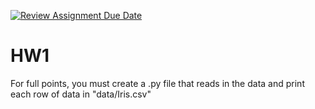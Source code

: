 [![Review Assignment Due Date](https://classroom.github.com/assets/deadline-readme-button-22041afd0340ce965d47ae6ef1cefeee28c7c493a6346c4f15d667ab976d596c.svg)](https://classroom.github.com/a/Uqi9uFTn)
# HW1

For full points, you must create a .py file that reads in the data and print each row of data in "data/Iris.csv" 
